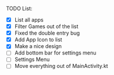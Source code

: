 <p>TODO List:</p>

- [x] List all apps
- [X] Filter Games out of the list
- [X] Fixed the double entry bug
- [X] Add App Icon to list
- [X] Make a nice design
- [ ] Add bottom bar for settings menu
- [ ] Settings Menu
- [ ] Move everything out of MainActivity.kt
